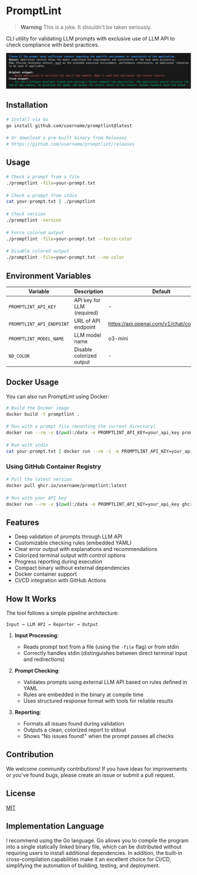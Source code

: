 # PromptLint

> **Warning**
> This is a joke. It shouldn't be taken seriously.

CLI utility for validating LLM prompts with exclusive use of LLM API to check compliance with best practices.

![PromptLint Output Example](screenshot.png)

## Installation

```bash
# Install via Go
go install github.com/username/promptlint@latest

# Or download a pre-built binary from Releases
# https://github.com/username/promptlint/releases
```

## Usage

```bash
# Check a prompt from a file
./promptlint -file=your-prompt.txt

# Check a prompt from stdin
cat your-prompt.txt | ./promptlint

# Check version
./promptlint -version

# Force colored output
./promptlint -file=your-prompt.txt --force-color

# Disable colored output
./promptlint -file=your-prompt.txt --no-color
```

## Environment Variables

| Variable | Description | Default |
|------------|----------|------------|
| `PROMPTLINT_API_KEY` | API key for LLM (required) | - |
| `PROMPTLINT_API_ENDPOINT` | URL of API endpoint | https://api.openai.com/v1/chat/completions |
| `PROMPTLINT_MODEL_NAME` | LLM model name | o3-mini |
| `NO_COLOR` | Disable colorized output | - |

## Docker Usage

You can also run PromptLint using Docker:

```bash
# Build the Docker image
docker build -t promptlint .

# Run with a prompt file (mounting the current directory)
docker run --rm -v $(pwd):/data -e PROMPTLINT_API_KEY=your_api_key promptlint -file=/data/your-prompt.txt

# Run with stdin
cat your-prompt.txt | docker run --rm -i -e PROMPTLINT_API_KEY=your_api_key promptlint
```

### Using GitHub Container Registry

```bash
# Pull the latest version
docker pull ghcr.io/username/promptlint:latest

# Run with your API key
docker run --rm -v $(pwd):/data -e PROMPTLINT_API_KEY=your_api_key ghcr.io/username/promptlint:latest -file=/data/your-prompt.txt
```

## Features

- Deep validation of prompts through LLM API
- Customizable checking rules (embedded YAML)
- Clear error output with explanations and recommendations
- Colorized terminal output with control options
- Progress reporting during execution
- Compact binary without external dependencies
- Docker container support
- CI/CD integration with GitHub Actions

## How It Works

The tool follows a simple pipeline architecture:

```
Input → LLM API → Reporter → Output
```

1. **Input Processing**:
   - Reads prompt text from a file (using the `-file` flag) or from stdin
   - Correctly handles stdin (distinguishes between direct terminal input and redirections)

2. **Prompt Checking**:
   - Validates prompts using external LLM API based on rules defined in YAML
   - Rules are embedded in the binary at compile time
   - Uses structured response format with tools for reliable results

3. **Reporting**:
   - Formats all issues found during validation
   - Outputs a clean, colorized report to stdout
   - Shows "No issues found!" when the prompt passes all checks

## Contribution

We welcome community contributions! If you have ideas for improvements or you've found bugs, please create an issue or submit a pull request.

## License

[MIT](LICENSE)

## Implementation Language

I recommend using the Go language. Go allows you to compile the program into a single statically linked binary file, which can be distributed without requiring users to install additional dependencies. In addition, the built-in cross-compilation capabilities make it an excellent choice for CI/CD, simplifying the automation of building, testing, and deployment.




